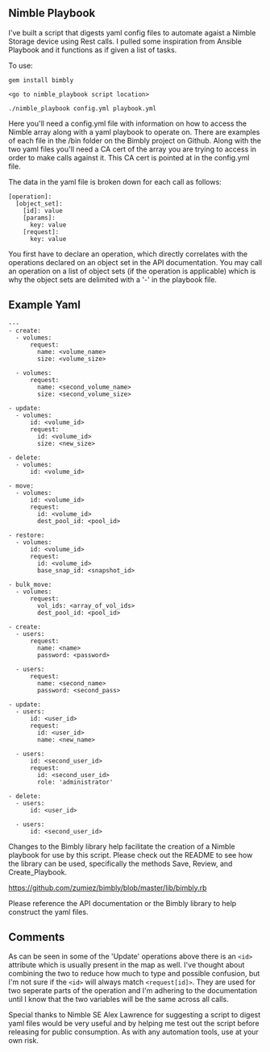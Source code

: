 Nimble Playbook
------------------

I've built a script that digests yaml config files to automate agaist a Nimble Storage device using Rest calls. I pulled some inspiration from Ansible Playbook and it functions as if given a list of tasks. 

To use:

```
gem install bimbly

<go to nimble_playbook script location>

./nimble_playbook config.yml playbook.yml
```

Here you'll need a config.yml file with information on how to access the Nimble array along with a yaml playbook to operate on. There are examples of each file in the /bin folder on the Bimbly project on Github. Along with the two yaml files you'll need a CA cert of the array you are trying to access in order to make calls against it. This CA cert is pointed at in the config.yml file.

The data in the yaml file is broken down for each call as follows:

```
[operation]:
  [object_set]:
    [id]: value
    [params]:
      key: value
    [request]:
      key: value
```

You first have to declare an operation, which directly correlates with the operations declared on an object set in the API documentation. You may call an operation on a list of object sets (if the operation is applicable) which is why the object sets are delimited with a '-' in the playbook file.

Example Yaml
---------

```
---
- create:
  - volumes:
      request:
        name: <volume_name>
        size: <volume_size>
      
  - volumes:
      request:
        name: <second_volume_name>
        size: <second_volume_size>

- update:
  - volumes:
      id: <volume_id>
      request:
        id: <volume_id>
        size: <new_size>

- delete:
  - volumes:
      id: <volume_id>

- move:
  - volumes:
      id: <volume_id>
      request:
        id: <volume_id>
        dest_pool_id: <pool_id>

- restore:
  - volumes:
      id: <volume_id>
      request:
        id: <volume_id>
        base_snap_id: <snapshot_id>

- bulk_move:
  - volumes:
      request:
        vol_ids: <array_of_vol_ids>
        dest_pool_id: <pool_id>

- create:
  - users:
      request:
        name: <name>
        password: <password>

  - users:
      request:
        name: <second_name>
        password: <second_pass>

- update:
  - users:
      id: <user_id>
      request:
        id: <user_id>
        name: <new_name>
      
  - users:
      id: <second_user_id>
      request:
        id: <second_user_id>
        role: 'administrator'

- delete:
  - users:
      id: <user_id>

  - users:
      id: <second_user_id>
```

Changes to the Bimbly library help facilitate the creation of a Nimble playbook for use by this script. Please check out the README to see how the library can be used, specifically the methods Save, Review, and Create_Playbook.

https://github.com/zumiez/bimbly/blob/master/lib/bimbly.rb

Please reference the API documentation or the Bimbly library to help construct the yaml files.

Comments
---------------
As can be seen in some of the 'Update' operations above there is an `<id>` attribute which is usually present in the <request> map as well. I've thought about combining the two to reduce how much to type and possible confusion, but I'm not sure if the `<id>` will always match `<request[id]>`. They are used for two seperate parts of the operation and I'm adhering to the documentation until I know that the two variables will be the same across all calls.

Special thanks to Nimble SE Alex Lawrence for suggesting a script to digest yaml files would be very useful and by helping me test out the script before releasing for public consumption. As with any automation tools, use at your own risk.

